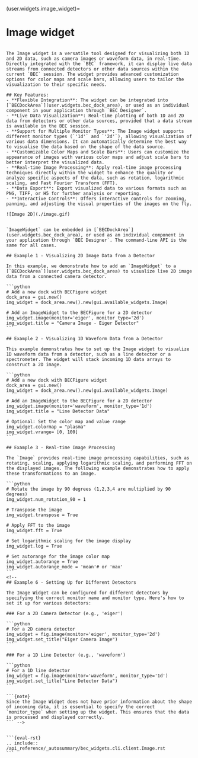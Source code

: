 (user.widgets.image_widget)=

# Image widget

````{tab} Overview

The Image widget is a versatile tool designed for visualizing both 1D and 2D data, such as camera images or waveform data, in real-time. Directly integrated with the `BEC` framework, it can display live data streams from connected detectors or other data sources within the current `BEC` session. The widget provides advanced customization options for color maps and scale bars, allowing users to tailor the visualization to their specific needs.

## Key Features:
- **Flexible Integration**: The widget can be integrated into [`BECDockArea`](user.widgets.bec_dock_area), or used as an individual component in your application through `BEC Designer`.
- **Live Data Visualization**: Real-time plotting of both 1D and 2D data from detectors or other data sources, provided that a data stream is available in the BEC session.
- **Support for Multiple Monitor Types**: The Image widget supports different monitor types (`'1d'` and `'2d'`), allowing visualization of various data dimensions. It can automatically determine the best way to visualise the data based on the shape of the data source.
- **Customizable Color Maps and Scale Bars**: Users can customize the appearance of images with various color maps and adjust scale bars to better interpret the visualized data.
- **Real-time Image Processing**: Apply real-time image processing techniques directly within the widget to enhance the quality or analyze specific aspects of the data, such as rotation, logarithmic scaling, and Fast Fourier Transform (FFT).
- **Data Export**: Export visualized data to various formats such as PNG, TIFF, or H5 for further analysis or reporting.
- **Interactive Controls**: Offers interactive controls for zooming, panning, and adjusting the visual properties of the images on the fly.

![Image 2D](./image.gif)
````

````{tab} Examples - CLI

`ImageWidget` can be embedded in [`BECDockArea`](user.widgets.bec_dock_area), or used as an individual component in your application through `BEC Designer`. The command-line API is the same for all cases.

## Example 1 - Visualizing 2D Image Data from a Detector

In this example, we demonstrate how to add an `ImageWidget` to a [`BECDockArea`](user.widgets.bec_dock_area) to visualize live 2D image data from a connected camera detector.

```python
# Add a new dock with BECFigure widget
dock_area = gui.new()
img_widget = dock_area.new().new(gui.available_widgets.Image)

# Add an ImageWidget to the BECFigure for a 2D detector
img_widget.image(monitor='eiger', monitor_type='2d')
img_widget.title = "Camera Image - Eiger Detector"
```

## Example 2 - Visualizing 1D Waveform Data from a Detector

This example demonstrates how to set up the Image widget to visualize 1D waveform data from a detector, such as a line detector or a spectrometer. The widget will stack incoming 1D data arrays to construct a 2D image.

```python
# Add a new dock with BECFigure widget
dock_area = gui.new()
img_widget = dock_area.new().new(gui.available_widgets.Image)

# Add an ImageWidget to the BECFigure for a 2D detector
img_widget.image(monitor='waveform', monitor_type='1d')
img_widget.title = "Line Detector Data"

# Optional: Set the color map and value range
img_widget.colormap = "plasma"
img_widget.vrange= [0, 100]
```

## Example 3 - Real-time Image Processing

The `Image` provides real-time image processing capabilities, such as rotating, scaling, applying logarithmic scaling, and performing FFT on the displayed images. The following example demonstrates how to apply these transformations to an image.

```python
# Rotate the image by 90 degrees (1,2,3,4 are multiplied by 90 degrees)
img_widget.num_rotation_90 = 1

# Transpose the image
img_widget.transpose = True

# Apply FFT to the image
img_widget.fft = True

# Set logarithmic scaling for the image display
img_widget.log = True

# Set autorange for the image color map
img_widget.autorange = True
img_widget.autorange_mode = 'mean'# or 'max' 
```
<!-- 
## Example 6 - Setting Up for Different Detectors

The Image Widget can be configured for different detectors by specifying the correct monitor name and monitor type. Here's how to set it up for various detectors:

### For a 2D Camera Detector (e.g., 'eiger')

```python
# For a 2D camera detector
img_widget = fig.image(monitor='eiger', monitor_type='2d')
img_widget.set_title("Eiger Camera Image")
```

### For a 1D Line Detector (e.g., 'waveform')

```python
# For a 1D line detector
img_widget = fig.image(monitor='waveform', monitor_type='1d')
img_widget.set_title("Line Detector Data")
```

```{note}
Since the Image Widget does not have prior information about the shape of incoming data, it is essential to specify the correct `monitor_type` when setting up the widget. This ensures that the data is processed and displayed correctly.
``` -->


````

````{tab} API
```{eval-rst}  
.. include:: /api_reference/_autosummary/bec_widgets.cli.client.Image.rst
```
````
